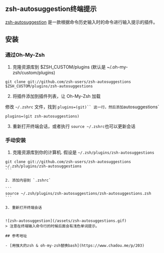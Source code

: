 ## zsh-autosuggestion终端提示

[zsh-autosuggestion](https://github.com/zsh-users/zsh-autosuggestions) 是一款根据命令历史输入时的命令进行输入提示的插件。

## 安装


### 通过Oh-My-Zsh

1. 克隆资源库到 $ZSH_CUSTOM/plugins (默认是 ~/.oh-my-zsh/custom/plugins)
```
git clone git://github.com/zsh-users/zsh-autosuggestions $ZSH_CUSTOM/plugins/zsh-autosuggestions
```

2. 将插件添加到插件列表，让 Oh-My-Zsh 加载

修改 `~/.zshrc` 文件，找到 `plugins=(git)`` 这一行，然后添加`autosuggestions`
```
plugins=(git zsh-autosuggestions)
```

3. 重新打开终端会话，或者执行 `source ~/.zshrc`也可以更新会话


### 手动安装

1. 克隆资源库到你的计算机. 假设是 `~/.zsh/plugins/zsh-autosuggestions`

````
git clone git://github.com/zsh-users/zsh-autosuggestions ~/.zsh/plugins/zsh-autosuggestions
```

2. 添加内容到 `.zshrc`

```
source ~/.zsh/plugins/zsh-autosuggestions/zsh-autosuggestions.zsh
```

3. 重新打开终端会话


![zsh-autosuggestion](/assets/zsh-autosuggestions.gif)
> 注意在终端输入命令行的时候后面会有浅色单词提示。

## 参考地址

- [用强大的zsh & oh-my-zsh替换bash](https://www.chadou.me/p/203)